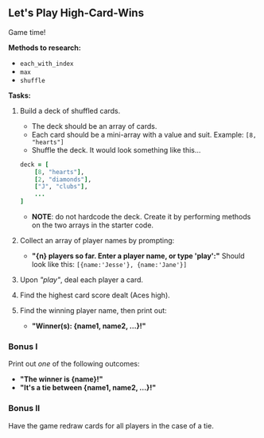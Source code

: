## Let's Play High-Card-Wins

Game time!

**Methods to research:**

* `each_with_index`
* `max`
* `shuffle`

**Tasks:**

1. Build a deck of shuffled cards.
	* The deck should be an array of cards.
	* Each card should be a mini-array with a value and suit. Example: `[8, "hearts"]`
	* Shuffle the deck. It would look something like this...

	```ruby
	deck = [
		[8, "hearts"],
		[2, "diamonds"],
		["J", "clubs"],
		...
	]
	```
	* **NOTE**: do not hardcode the deck. Create it by performing methods on the two arrays in the starter code.

2. Collect an array of player names by prompting:
	* **"{n} players so far. Enter a player name, or type 'play':"**
	Should look like this: `[{name:'Jesse'}, {name:'Jane'}]`
3. Upon *"play"*, deal each player a card.
4. Find the highest card score dealt (Aces high).
5. Find the winning player name, then print out:
	* **"Winner(s): {name1, name2, …}!"**

### Bonus I

Print out *one* of the following outcomes:

* **"The winner is {name}!"**
* **"It's a tie between {name1, name2, …}!"**

### Bonus II

Have the game redraw cards for all players in the case of a tie.
